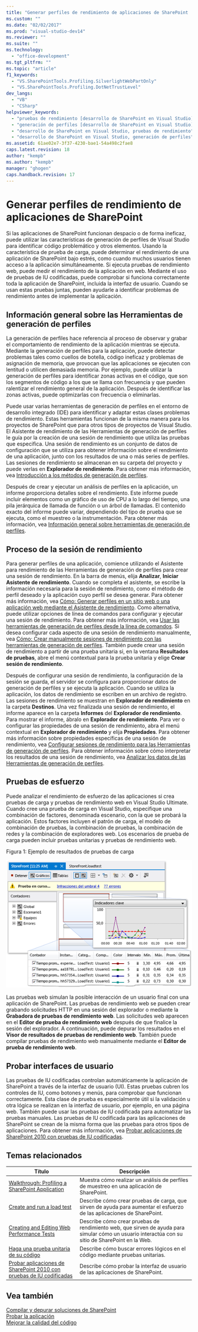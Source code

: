 ```yaml
---
title: "Generar perfiles de rendimiento de aplicaciones de SharePoint | Microsoft Docs"
ms.custom: ""
ms.date: "02/02/2017"
ms.prod: "visual-studio-dev14"
ms.reviewer: ""
ms.suite: ""
ms.technology: 
  - "office-development"
ms.tgt_pltfrm: ""
ms.topic: "article"
f1_keywords: 
  - "VS.SharePointTools.Profiling.SilverlightWebPartOnly"
  - "VS.SharePointTools.Profiling.DotNetTrustLevel"
dev_langs: 
  - "VB"
  - "CSharp"
helpviewer_keywords: 
  - "pruebas de rendimiento [desarrollo de SharePoint en Visual Studio]"
  - "generación de perfiles [desarrollo de SharePoint en Visual Studio]"
  - "desarrollo de SharePoint en Visual Studio, pruebas de rendimiento"
  - "desarrollo de SharePoint en Visual Studio, generación de perfiles"
ms.assetid: 61ae02e7-3f37-4230-bae1-54a498c2fae8
caps.latest.revision: 18
author: "kempb"
ms.author: "kempb"
manager: "ghogen"
caps.handback.revision: 17
---
```

# Generar perfiles de rendimiento de aplicaciones de SharePoint
  Si las aplicaciones de SharePoint funcionan despacio o de forma ineficaz, puede utilizar las características de generación de perfiles de Visual Studio para identificar código problemático y otros elementos.  Usando la característica de prueba de carga, puede determinar el rendimiento de una aplicación de SharePoint bajo estrés, como cuando muchos usuarios tienen acceso a la aplicación simultáneamente.  Si ejecuta pruebas de rendimiento web, puede medir el rendimiento de la aplicación en web.  Mediante el uso de pruebas de IU codificadas, puede comprobar si funciona correctamente toda la aplicación de SharePoint, incluida la interfaz de usuario.  Cuando se usan estas pruebas juntas, pueden ayudarle a identificar problemas de rendimiento antes de implementar la aplicación.  
  
## Información general sobre las Herramientas de generación de perfiles  
 La generación de perfiles hace referencia al proceso de observar y grabar el comportamiento de rendimiento de la aplicación mientras se ejecuta.  Mediante la generación de perfiles para la aplicación, puede detectar problemas tales como cuellos de botella, código ineficaz y problemas de asignación de memoria, que provocan que las aplicaciones se ejecuten con lentitud o utilicen demasiada memoria.  Por ejemplo, puede utilizar la generación de perfiles para identificar zonas activas en el código, que son los segmentos de código a los que se llama con frecuencia y que pueden ralentizar el rendimiento general de la aplicación.  Después de identificar las zonas activas, puede optimizarlas con frecuencia o eliminarlas.  
  
 Puede usar varias herramientas de generación de perfiles en el entorno de desarrollo integrado \(IDE\) para identificar y adaptar estas clases problemas de rendimiento.  Estas herramientas funcionan de la misma manera para los proyectos de SharePoint que para otros tipos de proyectos de Visual Studio.  El Asistente de rendimiento de las Herramientas de generación de perfiles le guía por la creación de una sesión de rendimiento que utiliza las pruebas que especifica.  Una sesión de rendimiento es un conjunto de datos de configuración que se utiliza para obtener información sobre el rendimiento de una aplicación, junto con los resultados de una o más series de perfiles.  Las sesiones de rendimiento se almacenan en su carpeta del proyecto y puede verlas en **Explorador de rendimiento**.  Para obtener más información, vea [Introducción a los métodos de generación de perfiles](../profiling/understanding-performance-collection-methods.md).  
  
 Después de crear y ejecutar un análisis de perfiles en la aplicación, un informe proporciona detalles sobre el rendimiento.  Este informe puede incluir elementos como un gráfico de uso de CPU a lo largo del tiempo, una pila jerárquica de llamada de función o un árbol de llamadas.  El contenido exacto del informe puede variar, dependiendo del tipo de prueba que se ejecuta, como el muestreo o la instrumentación.  Para obtener más información, vea [Información general sobre herramientas de generación de perfiles](http://go.microsoft.com/fwlink/?LinkId=224689).  
  
## Proceso de la sesión de rendimiento  
 Para generar perfiles de una aplicación, comience utilizando el Asistente para rendimiento de las Herramientas de generación de perfiles para crear una sesión de rendimiento.  En la barra de menús, elija **Analizar**, **Iniciar Asistente de rendimiento**.  Cuando se completa el asistente, se escribe la información necesaria para la sesión de rendimiento, como el método de perfil deseado y la aplicación cuyo perfil se desea generar.  Para obtener más información, vea [Cómo: Generar perfiles en un sitio web o una aplicación web mediante el Asistente de rendimiento](http://go.microsoft.com/fwlink/?LinkId=224692).  Como alternativa, puede utilizar opciones de línea de comandos para configurar y ejecutar una sesión de rendimiento.  Para obtener más información, vea [Usar las herramientas de generación de perfiles desde la línea de comandos](http://go.microsoft.com/fwlink/?LinkId=224703).  Si desea configurar cada aspecto de una sesión de rendimiento manualmente, vea [Cómo: Crear manualmente sesiones de rendimiento con las herramientas de generación de perfiles](http://go.microsoft.com/fwlink/?LinkId=224691).  También puede crear una sesión de rendimiento a partir de una prueba unitaria si, en la ventana **Resultados de pruebas**, abre el menú contextual para la prueba unitaria y elige **Crear sesión de rendimiento**.  
  
 Después de configurar una sesión de rendimiento, la configuración de la sesión se guarda, el servidor se configura para proporcionar datos de generación de perfiles y se ejecuta la aplicación.  Cuando se utiliza la aplicación, los datos de rendimiento se escriben en un archivo de registro.  Las sesiones de rendimiento se muestran en **Explorador de rendimiento** en la carpeta **Destinos**.  Una vez finalizada una sesión de rendimiento, el informe aparece en la carpeta **Informes** del **Explorador de rendimiento**.  Para mostrar el informe, ábralo en **Explorador de rendimiento**.  Para ver o configurar las propiedades de una sesión de rendimiento, abra el menú contextual en **Explorador de rendimiento** y elija **Propiedades**.  Para obtener más información sobre propiedades específicas de una sesión de rendimiento, vea [Configurar sesiones de rendimiento para las Herramientas de generación de perfiles](http://go.microsoft.com/fwlink/?LinkId=224694).  Para obtener información sobre cómo interpretar los resultados de una sesión de rendimiento, vea [Analizar los datos de las Herramientas de generación de perfiles](http://go.microsoft.com/fwlink/?LinkId=224704).  
  
## Pruebas de esfuerzo  
 Puede analizar el rendimiento de esfuerzo de las aplicaciones si crea pruebas de carga y pruebas de rendimiento web en Visual Studio Ultimate.  Cuando cree una prueba de carga en Visual Studio, especifique una combinación de factores, denominada escenario, con la que se probará la aplicación.  Estos factores incluyen el patrón de carga, el modelo de combinación de pruebas, la combinación de pruebas, la combinación de redes y la combinación de exploradores web.  Los escenarios de prueba de carga pueden incluir pruebas unitarias y pruebas de rendimiento web.  
  
 Figura 1: Ejemplo de resultados de pruebas de carga  
  
 ![Vista de gráficos de prueba de carga en ejecución](../sharepoint/media/load-webgraphs.png "Vista de gráficos de prueba de carga en ejecución")  
  
 Las pruebas web simulan la posible interacción de un usuario final con una aplicación de SharePoint.  Las pruebas de rendimiento web se pueden crear grabando solicitudes HTTP en una sesión del explorador o mediante la **Grabadora de pruebas de rendimiento web**.  Las solicitudes web aparecen en el **Editor de prueba de rendimiento web** después de que finalice la sesión del explorador.  A continuación, puede depurar los resultados en el **Visor de resultados de pruebas de rendimiento web**.  También puede compilar pruebas de rendimiento web manualmente mediante el **Editor de prueba de rendimiento web**.  
  
## Probar interfaces de usuario  
 Las pruebas de IU codificadas controlan automáticamente la aplicación de SharePoint a través de la interfaz de usuario \(UI\).  Estas pruebas cubren los controles de IU, como botones y menús, para comprobar que funcionan correctamente.  Esta clase de prueba es especialmente útil si la validación u otra lógica se realizan en la interfaz de usuario, por ejemplo, en una página web.  También puede usar las pruebas de IU codificada para automatizar las pruebas manuales.  Las pruebas de IU codificada para las aplicaciones de SharePoint se crean de la misma forma que las pruebas para otros tipos de aplicaciones.  Para obtener más información, vea [Probar aplicaciones de SharePoint 2010 con pruebas de IU codificadas](../test/testing-sharepoint-2010-applications-with-coded-ui-tests.md).  
  
## Temas relacionados  
  
|Título|Descripción|  
|------------|-----------------|  
|[Walkthrough: Profiling a SharePoint Application](../sharepoint/walkthrough-profiling-a-sharepoint-application.md)|Muestra cómo realizar un análisis de perfiles de muestreo en una aplicación de SharePoint.|  
|[Create and run a load test](http://msdn.microsoft.com/es-es/7041cbcf-9ab1-4579-98ff-8f296aeaded4)|Describe cómo crear pruebas de carga, que sirven de ayuda para aumentar el esfuerzo de las aplicaciones de SharePoint.|  
|[Creating and Editing Web Performance Tests](http://msdn.microsoft.com/es-es/8bf5f2a7-c693-47d6-9282-5946480151dc)|Describe cómo crear pruebas de rendimiento web, que sirven de ayuda para simular cómo un usuario interactúa con su sitio de SharePoint en la Web.|  
|[Haga una prueba unitaria de su código](../test/unit-test-your-code.md)|Describe cómo buscar errores lógicos en el código mediante pruebas unitarias.|  
|[Probar aplicaciones de SharePoint 2010 con pruebas de IU codificadas](../test/testing-sharepoint-2010-applications-with-coded-ui-tests.md)|Describe cómo probar la interfaz de usuario de las aplicaciones de SharePoint.|  
  
## Vea también  
 [Compilar y depurar soluciones de SharePoint](../sharepoint/building-and-debugging-sharepoint-solutions.md)   
 [Probar la aplicación](../Topic/Test%20apps%20early%20and%20often.md)   
 [Mejorar la calidad del código](../test/improve-code-quality.md)  
  
  